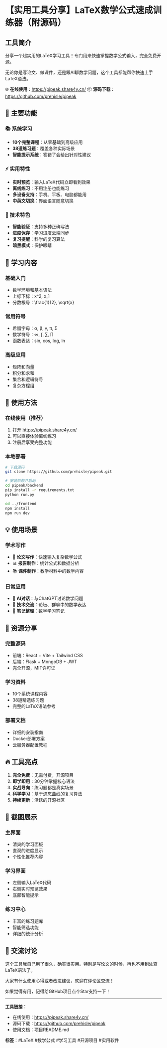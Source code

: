 # 【实用工具分享】LaTeX数学公式速成训练器（附源码）

## 工具简介

分享一个超实用的LaTeX学习工具！专门用来快速掌握数学公式输入，完全免费开源。

无论你是写论文、做课件，还是跟AI聊数学问题，这个工具都能帮你快速上手LaTeX语法。

🌐 **在线使用**：https://pipeak.share4y.cn/
📦 **源码下载**：https://github.com/prehisle/pipeak

## 🎯 主要功能

### 📚 系统学习
- **10个完整课程**：从零基础到高级应用
- **38道练习题**：覆盖各种实际场景
- **智能提示系统**：答错了会给出针对性建议

### ⚡ 实用特性
- **实时预览**：输入LaTeX代码立即看到效果
- **离线练习**：不用注册也能练习
- **多设备支持**：手机、平板、电脑都能用
- **中英文切换**：界面语言随意切换

### 🔧 技术特色
- **智能验证**：支持多种正确写法
- **进度保存**：学习进度云端同步
- **复习提醒**：科学的复习算法
- **暗黑模式**：保护眼睛

## 📖 学习内容

### 基础入门
- 数学环境和基本语法
- 上标下标：x^2, x_1
- 分数根号：\frac{1}{2}, \sqrt{x}

### 常用符号
- 希腊字母：α, β, γ, π, Σ
- 数学符号：∞, ∫, ∑, ∏
- 函数表达：sin, cos, log, ln

### 高级应用
- 矩阵和向量
- 积分和求和
- 集合和逻辑符号
- 复杂方程组

## 🚀 使用方法

### 在线使用（推荐）
1. 打开 https://pipeak.share4y.cn/
2. 可以直接体验离线练习
3. 注册后享受完整功能

### 本地部署
```bash
# 下载源码
git clone https://github.com/prehisle/pipeak.git

# 安装依赖并启动
cd pipeak/backend
pip install -r requirements.txt
python run.py

cd ../frontend  
npm install
npm run dev
```

## 💡 使用场景

### 学术写作
- 📄 **论文写作**：快速输入复杂数学公式
- 📊 **报告制作**：统计公式和数据分析
- 📚 **课件制作**：教学材料中的数学内容

### 日常应用
- 🤖 **AI对话**：与ChatGPT讨论数学问题
- 💬 **技术交流**：论坛、群聊中的数学表达
- 📝 **笔记整理**：数学学习笔记

## 🎁 资源分享

### 完整源码
- 前端：React + Vite + Tailwind CSS
- 后端：Flask + MongoDB + JWT
- 完全开源，MIT许可证

### 学习资料
- 10个系统课程内容
- 38道精选练习题
- 完整的LaTeX语法参考

### 部署文档
- 详细的安装指南
- Docker部署方案
- 云服务器配置教程

## 🔥 工具亮点

1. **完全免费**：无需付费，开源项目
2. **即学即用**：30分钟掌握核心语法
3. **实战导向**：练习题都是真实场景
4. **科学学习**：基于遗忘曲线的复习算法
5. **持续更新**：活跃的开源社区

## 📱 截图展示

### 主界面
- 清爽的学习面板
- 直观的进度显示
- 个性化推荐内容

### 学习界面
- 左侧输入LaTeX代码
- 右侧实时预览效果
- 底部智能提示

### 练习中心
- 丰富的练习题库
- 智能筛选功能
- 详细的统计分析

## 🤝 交流讨论

这个工具我自己用了很久，确实很实用。特别是写论文的时候，再也不用到处查LaTeX语法了。

大家有什么使用心得或者改进建议，欢迎在评论区交流！

如果觉得有用，记得给GitHub项目点个Star支持一下！

---

**工具链接**：
- 在线使用：https://pipeak.share4y.cn/
- 源码下载：https://github.com/prehisle/pipeak
- 使用文档：项目README.md

**标签**：#LaTeX #数学公式 #学习工具 #开源项目 #实用软件
